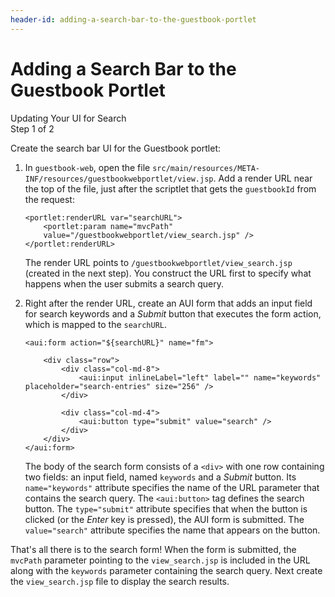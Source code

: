 ```yaml
---
header-id: adding-a-search-bar-to-the-guestbook-portlet
---
```


# Adding a Search Bar to the Guestbook Portlet

<div class="learn-path-step">
    <p>Updating Your UI for Search<br>Step 1 of 2</p>
</div>

Create the search bar UI for the Guestbook portlet:

1.  In `guestbook-web`, open the file 
    `src/main/resources/META-INF/resources/guestbookwebportlet/view.jsp`. Add a 
    render URL near the top of the file, just after the scriptlet that gets the 
    `guestbookId` from the request:

        <portlet:renderURL var="searchURL">
            <portlet:param name="mvcPath" 
            value="/guestbookwebportlet/view_search.jsp" />
        </portlet:renderURL>

    The render URL points to `/guestbookwebportlet/view_search.jsp` (created in
    the next step). You construct the URL first to specify what
    happens when the user submits a search query. 

2.  Right after the render URL, create an AUI form that adds an input field for
    search keywords and a *Submit* button that executes the form action, which
    is mapped to the `searchURL`.

        <aui:form action="${searchURL}" name="fm">

            <div class="row">
                <div class="col-md-8">
                    <aui:input inlineLabel="left" label="" name="keywords" placeholder="search-entries" size="256" />
                </div>

                <div class="col-md-4">
                    <aui:button type="submit" value="search" />
                </div>
            </div>
        </aui:form>

    The body of the search form consists of a `<div>` with one row containing
    two fields: an input field, named `keywords` and a _Submit_ button. Its
    `name="keywords"` attribute specifies the name of the URL parameter that
    contains the search query. The `<aui:button>` tag defines the search button.
    The `type="submit"` attribute specifies that when the button is clicked (or
    the *Enter* key is pressed), the AUI form is submitted. The `value="search"`
    attribute specifies the name that appears on the button. 

That's all there is to the search form! When the form is submitted, the
`mvcPath` parameter pointing to the `view_search.jsp` is included in the URL
along with the `keywords` parameter containing the search query. Next create the
`view_search.jsp` file to display the search results. 
